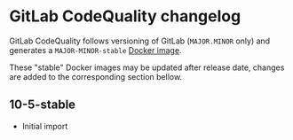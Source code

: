 # GitLab CodeQuality changelog

GitLab CodeQuality follows versioning of GitLab (`MAJOR.MINOR` only) and generates a `MAJOR-MINOR-stable` [Docker image](https://gitlab.com/gitlab-org/security-products/codequality/container_registry).

These "stable" Docker images may be updated after release date, changes are added to the corresponding section bellow.


## 10-5-stable

- Initial import
